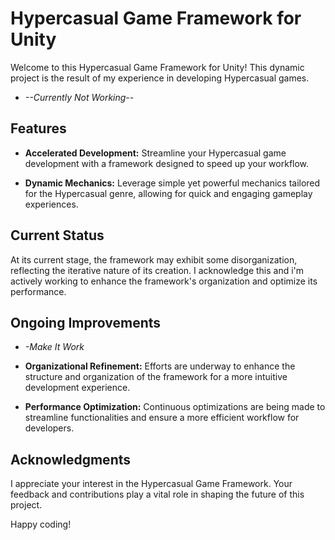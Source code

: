 # Hypercasual Game Framework for Unity

Welcome to this Hypercasual Game Framework for Unity! 
This dynamic project is the result of my experience in developing Hypercasual games. 

- *--Currently Not Working--*

## Features

- **Accelerated Development:** Streamline your Hypercasual game development with a framework designed to speed up your workflow.
  
- **Dynamic Mechanics:** Leverage simple yet powerful mechanics tailored for the Hypercasual genre, allowing for quick and engaging gameplay experiences.

## Current Status

At its current stage, the framework may exhibit some disorganization, reflecting the iterative nature of its creation.
I acknowledge this and i'm actively working to enhance the framework's organization and optimize its performance.

## Ongoing Improvements

- *-Make It Work*

- **Organizational Refinement:** Efforts are underway to enhance the structure and organization of the framework for a more intuitive development experience.

- **Performance Optimization:** Continuous optimizations are being made to streamline functionalities and ensure a more efficient workflow for developers.

## Acknowledgments

I appreciate your interest in the Hypercasual Game Framework. Your feedback and contributions play a vital role in shaping the future of this project.

Happy coding!
